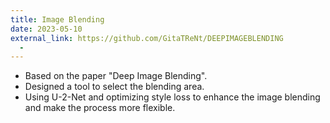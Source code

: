 ```yaml
---
title: Image Blending
date: 2023-05-10
external_link: https://github.com/GitaTReNt/DEEPIMAGEBLENDING
  - 
---
```


- Based on the paper "Deep Image Blending".
- Designed a tool to select the blending area.
- Using U-2-Net and optimizing style loss to enhance the image blending and make the process more flexible.

<!--more-->
